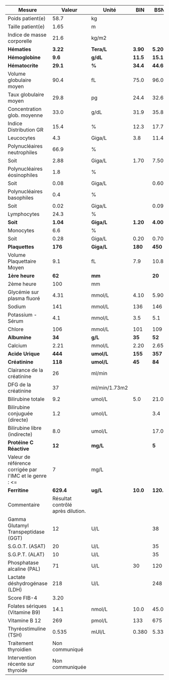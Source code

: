 |                         Mesure                        |              Valeur             |    Unité    |   BIN  |   BSN   |
|-------------------------------------------------------|---------------------------------|-------------|--------|---------|
|                    Poids patient(e)                   |               58.7              |      kg     |        |         |
|                   Taille patient(e)                   |               1.65              |      m      |        |         |
|               Indice de masse corporelle              |               21.6              |    kg/m2    |        |         |
|                      **Hématies**                     |             **3.22**            |  **Tera/L** |**3.90**| **5.20**|
|                    **Hémoglobine**                    |             **9.6**             |   **g/dL**  |**11.5**| **15.1**|
|                    **Hématocrite**                    |             **29.1**            |    **%**    |**34.4**| **44.6**|
|                Volume globulaire moyen                |               90.4              |      fL     |  75.0  |   96.0  |
|                 Taux globulaire moyen                 |               29.8              |      pg     |  24.4  |   32.6  |
|              Concentration glob. moyenne              |               33.0              |     g/dL    |  31.9  |   35.8  |
|                 Indice Distribution GR                |               15.4              |      %      |  12.3  |   17.7  |
|                       Leucocytes                      |               4.3               |    Giga/L   |   3.8  |   11.4  |
|              Polynucléaires neutrophiles              |               66.9              |      %      |        |         |
|                          Soit                         |               2.88              |    Giga/L   |  1.70  |   7.50  |
|              Polynucléaires éosinophiles              |               1.8               |      %      |        |         |
|                          Soit                         |               0.08              |    Giga/L   |        |   0.60  |
|               Polynucléaires basophiles               |               0.4               |      %      |        |         |
|                          Soit                         |               0.02              |    Giga/L   |        |   0.09  |
|                      Lymphocytes                      |               24.3              |      %      |        |         |
|                        **Soit**                       |             **1.04**            |  **Giga/L** |**1.20**| **4.00**|
|                       Monocytes                       |               6.6               |      %      |        |         |
|                          Soit                         |               0.28              |    Giga/L   |  0.20  |   0.70  |
|                     **Plaquettes**                    |             **176**             |  **Giga/L** | **180**| **450** |
|               Volume Plaquettaire Moyen               |               9.1               |      fL     |   7.9  |   10.8  |
|                     **1ère heure**                    |              **62**             |    **mm**   |        |  **20** |
|                       2ème heure                      |               100               |      mm     |        |         |
|               Glycémie sur plasma fluoré              |               4.31              |    mmol/L   |  4.10  |   5.90  |
|                         Sodium                        |               141               |    mmol/L   |   136  |   146   |
|                   Potassium - Sérum                   |               4.1               |    mmol/L   |   3.5  |   5.1   |
|                         Chlore                        |               106               |    mmol/L   |   101  |   109   |
|                      **Albumine**                     |              **34**             |   **g/L**   | **35** |  **52** |
|                        Calcium                        |               2.21              |    mmol/L   |  2.20  |   2.65  |
|                    **Acide Urique**                   |             **444**             |  **umol/L** | **155**| **357** |
|                     **Créatinine**                    |             **118**             |  **umol/L** | **45** |  **84** |
|               Clairance de la créatinine              |                26               |    ml/min   |        |         |
|                  DFG de la créatinine                 |                37               |ml/min/1.73m2|        |         |
|                   Bilirubine totale                   |               9.2               |    umol/L   |   5.0  |   21.0  |
|             Bilirubine conjuguée (directe)            |               1.2               |    umol/L   |        |   3.4   |
|              Bilirubine libre (indirecte)             |               8.0               |    umol/L   |        |   17.0  |
|                **Protéine C Réactive**                |              **12**             |   **mg/L**  |        |  **5**  |
|Valeur de référence corrigée par l'IMC et le genre : <=|                7                |     mg/L    |        |         |
|                     **Ferritine**                     |            **629.4**            |   **ug/L**  |**10.0**|**120.0**|
|                      Commentaire                      |Résultat contrôlé après dilution.|             |        |         |
|          Gamma Glutamyl Transpeptidase (GGT)          |                12               |     U/L     |        |    38   |
|                    S.G.O.T. (ASAT)                    |                20               |     U/L     |        |    35   |
|                    S.G.P.T. (ALAT)                    |                10               |     U/L     |        |    35   |
|               Phosphatase alcaline (PAL)              |                71               |     U/L     |   30   |   120   |
|              Lactate déshydrogénase (LDH)             |               218               |     U/L     |        |   248   |
|                      Score FIB-4                      |               3.20              |             |        |         |
|             Folates sériques (Vitamine B9)            |               14.1              |    nmol/L   |  10.0  |   45.0  |
|                     Vitamine B 12                     |               269               |    pmol/L   |   133  |   675   |
|                 Thyréostimuline (TSH)                 |              0.535              |    mUI/L    |  0.380 |  5.330  |
|                 Traitement thyroidien                 |          Non communiqué         |             |        |         |
|           Intervention récente sur thyroide           |         Non communiquée         |             |        |         |